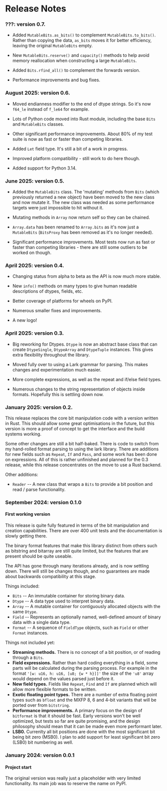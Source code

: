 # Release Notes

### ???: version 0.7.

* Added `MutableBits.as_bits()` to complement `MutableBits.to_bits()`. Rather than copying the data, `as_bits` moves it for better efficiency, leaving the original `MutableBits` empty.

* New `MutableBits.reserve()` and `capacity()` methods to help avoid memory reallocation when constructing a large `MutableBits`.

* Added `Bits.rfind_all()` to complement the forwards version.

* Performance improvements and bug fixes.

### August 2025: version 0.6.

* Moved endianness modifier to the end of dtype strings. So it's now `f64_le` instead of `f_le64` for example.

* Lots of Python code moved into Rust module, including the base `Bits` and `MutableBits` classes.

* Other significant performance improvements. About 80% of my test suite is now as fast or faster than competing libraries.

* Added `Let` field type. It's still a bit of a work in progress.

* Improved platform compatibility - still work to do here though.

* Added support for Python 3.14.

### June 2025: version 0.5.

* Added the `MutableBits` class. The 'mutating' methods from `Bits` (which previously returned a new object) have been moved to the new class and now mutate it. The new class was needed as some performance targets were just impossible to hit without it.

* Mutating methods in `Array` now return self so they can be chained.

* `Array.data` has been renamed to `Array.bits` as it's now just a `MutableBits` (`BitsProxy` has been removed as it's no longer needed).

* Significant performance improvements. Most tests now run as fast or faster than competing libraries - there are still some outliers to be worked on though.

### April 2025: version 0.4.

* Changing status from alpha to beta as the API is now much more stable.

* New `info()` methods on many types to give human readable descriptions of dtypes, fields, etc.

* Better coverage of platforms for wheels on PyPI.

* Numerous smaller fixes and improvements.

* A new logo!

### April 2025: version 0.3.

* Big reworking for Dtypes. `Dtype` is now an abstract base class that can create `DtypeSingle`, `DtypeArray` and `DtypeTuple` instances.
This gives extra flexibility throughout the library.

* Moved fully over to using a Lark grammar for parsing. This makes changes and experimentation much easier.

* More complete expressions, as well as the repeat and if/else field types.

* Numerous changes to the string representation of objects inside formats. Hopefully this is settling down now.


### January 2025: version 0.2.

This release replaces the core bit manipulation code with a version written in Rust. This should allow some great optimisations in the future, but this version is more a proof of concept to get the interface and the build systems working.

Some other changes are still a bit half-baked. There is code to switch from my hand-rolled format parsing to using the lark library. There are additions for new fields such as `Repeat`, `If` and `Pass`, and some work has been done on expressions. All of this is rather unfinished and planned for the 0.3 release, while this release concentrates on the move to use a Rust backend.

Other additions:

* `Reader` -- A new class that wraps a `Bits` to provide a bit position and read / parse functionality.

### September 2024: version 0.1.0

#### First working version

This release is quite fully featured in terms of the bit manipulation and creation capabilities.
There are over 400 unit tests and the documentation is slowly getting there.

The binary format features that make this library distinct from others such as bitstring and bitarray are still quite limited, but the features that are present should be quite useable.

The API has gone through many iterations already, and is now settling down. There will still be changes though, and no guarantees are made about backwards compatibility at this stage.

Things included:

* `Bits` -- An immutable container for storing binary data.
* `Dtype` -- A data type used to interpret binary data.
* `Array` -- A mutable container for contiguously allocated objects with the same `Dtype`.
* `Field` -- Represents an optionally named, well-defined amount of binary data with a single data type.
* `Format` -- A sequence of `FieldType` objects, such as `Field` or other `Format` instances.

Things not included yet:

* **Streaming methods.** There is no concept of a bit position, or of reading through a `Bits`.
* **Field expressions.** Rather than hard coding everything in a field, some parts will be calculated during the parsing process. For example in the format `'[w: u16, h: u16, [u8; {w * h}]]'` the size of the `'u8'` array would depend on the values parsed just before it.
* **New field types.** Fields like `Repeat`, `Find` and `If` are planned which will allow more flexible formats to be written.
* **Exotic floating point types.** There are a number of extra floating point types such as `bfloat` and the MXFP 8, 6 and 4-bit variants that will be ported over from `bitstring`.
* **Performance improvements.** A primary focus on the design of `bitformat` is that it should be fast. Early versions won't be well optimized, but tests so far are quite promising, and the design philosophy should mean that it can be made even more performant later.
* **LSB0.** Currenlty all bit positions are done with the most significant bit being bit zero (MSB0). I plan to add support for least significant bit zero (LSB0) bit numbering as well.

### January 2024: version 0.0.1

#### Project start

The original version was really just a placeholder with very limited functionality. Its main job was to reserve the name on PyPI.

